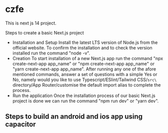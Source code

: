 # czfe
This is next js 14 project.

Steps to create a basic Next.js project
- Installation and Setup
  Install the latest LTS version of Node.js from the official website. To confirm the installation and to check the version installed run the command "node -v".
- Creation
  To start installation of a new Next.js app run the command "npx create-next-app app_name" or "npm create-next-app app_name" or "yarn create-next-app app_name". After running any one 
  of the afore mentioned commands, answer a set of questions with a simple Yes or No, namely would you like to use Typescript/ESlint/Tailwind CSS/`src\` directory/App Router/customise 
  the default import alias to complete the process.
- Run the application
  Once the installation process of our basic Next.js project is done we can run the command "npm run dev" or "yarn dev".

Steps to build an android and ios app using capacitor
- 
  

